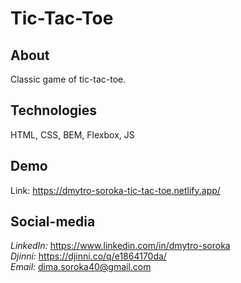 # Tic-Tac-Toe

## About

Classic game of tic-tac-toe.

## Technologies

HTML, CSS, BEM, Flexbox, JS


## Demo

Link: https://dmytro-soroka-tic-tac-toe.netlify.app/


## Social-media

_LinkedIn:_ https://www.linkedin.com/in/dmytro-soroka <br/>
_Djinni:_ https://djinni.co/q/e1864170da/ <br/>
_Email:_ dima.soroka40@gmail.com
